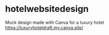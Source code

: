 # hotelwebsitedesign
Mock design made with Canva for a luxury hotel
https://luxuryhoteldraft.my.canva.site/

